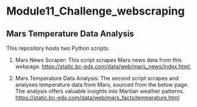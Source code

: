 # Module11_Challenge_webscraping

## Mars Temperature Data Analysis

This repository hosts two Python scripts:

1. Mars News Scraper: This script scrapes Mars news data from this webpage.
https://static.bc-edx.com/data/web/mars_news/index.html,

2. Mars Temperature Data Analysis: The second script scrapes and analyses temperature data from Mars, sourced from the below page. The analysis offers valuable insights into Martian weather patterns.
https://static.bc-edx.com/data/web/mars_facts/temperature.html